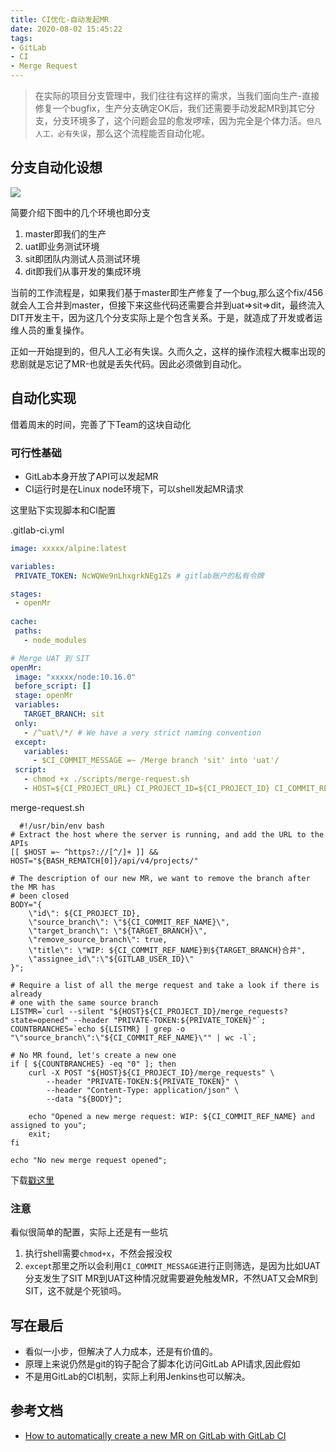```yaml
---
title: CI优化-自动发起MR
date: 2020-08-02 15:45:22
tags:
- GitLab
- CI
- Merge Request
---
```

> 在实际的项目分支管理中，我们往往有这样的需求，当我们面向生产-直接修复一个bugfix，生产分支确定OK后，我们还需要手动发起MR到其它分支，分支环境多了，这个问题会显的愈发啰嗦，因为完全是个体力活。`但凡人工，必有失误`，那么这个流程能否自动化呢。

## 分支自动化设想

![](https://static.1991421.cn/2020/2020-08-02-154614.jpeg)

简要介绍下图中的几个环境也即分支

1. master即我们的生产
2. uat即业务测试环境
3. sit即团队内测试人员测试环境
4. dit即我们从事开发的集成环境


当前的工作流程是，如果我们基于master即生产修复了一个bug,那么这个fix/456就会人工合并到master，但接下来这些代码还需要合并到uat=>sit=>dit，最终流入DIT开发主干，因为这几个分支实际上是个包含关系。于是，就造成了开发或者运维人员的重复操作。


正如一开始提到的，但凡人工必有失误。久而久之，这样的操作流程大概率出现的悲剧就是忘记了MR-也就是丢失代码。因此必须做到自动化。


## 自动化实现

借着周末的时间，完善了下Team的这块自动化

### 可行性基础
- GitLab本身开放了API可以发起MR
- CI运行时是在Linux node环境下，可以shell发起MR请求


这里贴下实现脚本和CI配置

.gitlab-ci.yml

 ```yml
 image: xxxxx/alpine:latest

variables:
  PRIVATE_TOKEN: NcWQWe9nLhxgrkNEg1Zs # gitlab账户的私有令牌

stages:
  - openMr
  
cache:
  paths:
    - node_modules

# Merge UAT 到 SIT
openMr:
  image: "xxxxx/node:10.16.0"
  before_script: [] 
  stage: openMr
  variables:
    TARGET_BRANCH: sit
  only:
    - /^uat\/*/ # We have a very strict naming convention
  except:
    variables:
      - $CI_COMMIT_MESSAGE =~ /Merge branch 'sit' into 'uat'/
  script:
    - chmod +x ./scripts/merge-request.sh
    - HOST=${CI_PROJECT_URL} CI_PROJECT_ID=${CI_PROJECT_ID} CI_COMMIT_REF_NAME=${CI_COMMIT_REF_NAME} GITLAB_USER_ID=${GITLAB_USER_ID} PRIVATE_TOKEN=${PRIVATE_TOKEN} TARGET_BRANCH=${TARGET_BRANCH} ./scripts/merge-request.sh 

 ```
 
 
 merge-request.sh
 
```shell
  #!/usr/bin/env bash
# Extract the host where the server is running, and add the URL to the APIs
[[ $HOST =~ ^https?://[^/]+ ]] && HOST="${BASH_REMATCH[0]}/api/v4/projects/"

# The description of our new MR, we want to remove the branch after the MR has
# been closed
BODY="{
    \"id\": ${CI_PROJECT_ID},
    \"source_branch\": \"${CI_COMMIT_REF_NAME}\",
    \"target_branch\": \"${TARGET_BRANCH}\",
    \"remove_source_branch\": true,
    \"title\": \"WIP: ${CI_COMMIT_REF_NAME}到${TARGET_BRANCH}合并",
    \"assignee_id\":\"${GITLAB_USER_ID}\"
}";

# Require a list of all the merge request and take a look if there is already
# one with the same source branch
LISTMR=`curl --silent "${HOST}${CI_PROJECT_ID}/merge_requests?state=opened" --header "PRIVATE-TOKEN:${PRIVATE_TOKEN}"`;
COUNTBRANCHES=`echo ${LISTMR} | grep -o "\"source_branch\":\"${CI_COMMIT_REF_NAME}\"" | wc -l`;

# No MR found, let's create a new one
if [ ${COUNTBRANCHES} -eq "0" ]; then
    curl -X POST "${HOST}${CI_PROJECT_ID}/merge_requests" \
        --header "PRIVATE-TOKEN:${PRIVATE_TOKEN}" \
        --header "Content-Type: application/json" \
        --data "${BODY}";

    echo "Opened a new merge request: WIP: ${CI_COMMIT_REF_NAME} and assigned to you";
    exit;
fi

echo "No new merge request opened";

```
 
下载[戳这里 ](https://gist.github.com/alanhg/19a9483222bb309a62776901f0493b57)
  
### 注意
 看似很简单的配置，实际上还是有一些坑
 
 1. 执行shell需要`chmod+x`，不然会报没权
 2. `except`那里之所以会利用`CI_COMMIT_MESSAGE`进行正则筛选，是因为比如UAT分支发生了SIT MR到UAT这种情况就需要避免触发MR，不然UAT又会MR到SIT，这不就是个死锁吗。


## 写在最后

- 看似一小步，但解决了人力成本，还是有价值的。
- 原理上来说仍然是git的钩子配合了脚本化访问GitLab API请求,因此假如
- 不是用GitLab的CI机制，实际上利用Jenkins也可以解决。


## 参考文档
- [How to automatically create a new MR on GitLab with GitLab CI](https://about.gitlab.com/blog/2017/09/05/how-to-automatically-create-a-new-mr-on-gitlab-with-gitlab-ci/)